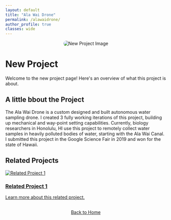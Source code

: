 ```yaml
---
layout: default
title: "Ala Wai Drone"
permalink: /alawaidrone/
author_profile: true
classes: wide
---
```


<div style="text-align: center;">
  <img src="{{ site.baseurl }}/assets/images/alawaidrone_1.png" alt="New Project Image" style="max-width: 100%; height: auto; border-radius: 15px;">
</div>

# New Project

Welcome to the new project page! Here's an overview of what this project is about.

## A little bbout the Project

The Ala Wai Drone is a custom designed and built autonomous water sampling drone. I created 3 fully working iterations of this project, building up mechanical and way-point setting capabilities. Currently, biology researchers in Honolulu, HI use this project to remotely collect water samples in heavily polluted bodies of water, starting with the Ala Wai Canal. I submitted this project in the Google Science Fair in 2019 and won for the state of Hawaii. 


## Related Projects

<div class="container">
  <div class="row">
    <!-- First Box -->
    <div class="col-md-6">
      <a href="{{ site.baseurl }}/related-project-1/">
        <div class="box">
          <div class="box-image">
            <img src="{{ site.baseurl }}/assets/images/related-project-1-thumbnail.jpg" alt="Related Project 1">
          </div>
          <div class="box-content">
            <h3>Related Project 1</h3>
            <p>Learn more about this related project.</p>
          </div>
        </div>
      </a>
    </div>

<div style="text-align: center; margin-top: 30px;">
  <a href="{{ site.baseurl }}/" class="btn btn-home">Back to Home</a>
</div>

